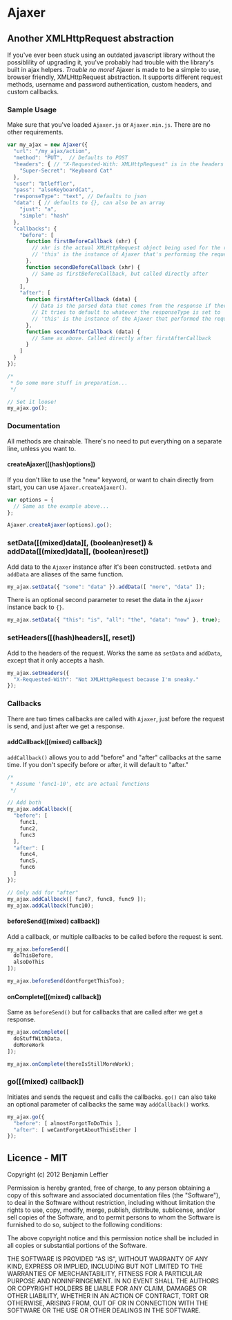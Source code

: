 # Ajaxer
## Another XMLHttpRequest abstraction

If you've ever been stuck using an outdated javascript library without the possiblility of upgrading it, you've probably had trouble with the library's built in ajax helpers. _Trouble no more!_ Ajaxer is made to be a simple to use, browser friendly, XMLHttpRequest abstraction. It supports different request methods, username and password authentication, custom headers, and custom callbacks.

### Sample Usage
Make sure that you've loaded `Ajaxer.js` or `Ajaxer.min.js`. There are no other requirements.

```js
var my_ajax = new Ajaxer({
  "url": "/my_ajax/action",
  "method": "PUT",  // Defaults to POST
  "headers": { // "X-Requested-With: XMLHttpRequest" is in the headers by default
    "Super-Secret": "Keyboard Cat"
  },
  "user": "btleffler",
  "pass": "alsoKeyboardCat",
  "responseType": "text", // Defaults to json
  "data": { // defaults to {}, can also be an array
    "just": "a",
    "simple": "hash"
  },
  "callbacks": {
    "before": [
      function firstBeforeCallback (xhr) {
        // xhr is the actual XMLHttpRequest object being used for the request
        // 'this' is the instance of Ajaxer that's performing the request
      },
      function secondBeforeCallback (xhr) {
        // Same as firstBeforeCallback, but called directly after
      }
    ],
    "after": [
      function firstAfterCallback (data) {
        // Data is the parsed data that comes from the response if there is any
        // It tries to default to whatever the responseType is set to
        // 'this' is the instance of the Ajaxer that performed the request
      },
      function secondAfterCallback (data) {
        // Same as above. Called directly after firstAfterCallback
      }
    ]
  }
});

/*
 * Do some more stuff in preparation...
 */

// Set it loose!
my_ajax.go();
```

### Documentation
All methods are chainable. There's no need to put everything on a separate line, unless you want to.

#### createAjaxer([(hash)options])
If you don't like to use the "new" keyword, or want to chain directly from start, you can use `Ajaxer.createAjaxer()`.

```js
var options = {
  // Same as the example above...
};

Ajaxer.createAjaxer(options).go();
```

### setData([(mixed)data][, (boolean)reset]) & addData([(mixed)data][, (boolean)reset])
Add data to the `Ajaxer` instance after it's been constructed. `setData` and `addData` are aliases of the same function.

```js
my_ajax.setData({ "some": "data" }).addData([ "more", "data" ]);
```

There is an optional second parameter to reset the data in the `Ajaxer` instance back to `{}`.

```js
my_ajax.setData({ "this": "is", "all": "the", "data": "now" }, true);
```

### setHeaders([(hash)headers][, reset])
Add to the headers of the request. Works the same as `setData` and `addData`, except that it only accepts a hash.

```js
my_ajax.setHeaders({
  "X-Requested-With": "Not XMLHttpRequest because I'm sneaky."
});
```

### Callbacks
There are two times callbacks are called with `Ajaxer`, just before the request is send, and just after we get a response.

#### addCallback([(mixed) callback])
`addCallback()` allows you to add "before" and "after" callbacks at the same time. If you don't specify before or after, it will default to "after."

```js
/*
 * Assume 'func1-10', etc are actual functions
 */

// Add both
my_ajax.addCallback({
  "before": [
    func1,
    func2,
    func3
  ],
  "after": [
    func4,
    func5,
    func6
  ]
});

// Only add for "after"
my_ajax.addCallback([ func7, func8, func9 ]);
my_ajax.addCallback(func10);
```

#### beforeSend([(mixed) callback])
Add a callback, or multiple callbacks to be called before the request is sent.

```js
my_ajax.beforeSend([
  doThisBefore,
  alsoDoThis
]);

my_ajax.beforeSend(dontForgetThisToo);
```

#### onComplete([(mixed) callback])
Same as `beforeSend()` but for callbacks that are called after we get a response.

```js
my_ajax.onComplete([
  doStuffWithData,
  doMoreWork
]);

my_ajax.onComplete(thereIsStillMoreWork);
```

### go([(mixed) callback])
Initiates and sends the request and calls the callbacks. `go()` can also take an optional parameter of callbacks the same way `addCallback()` works.

```js
my_ajax.go({
  "before": [ almostForgotToDoThis ],
  "after": [ weCantForgetAboutThisEither ]
});
```

## Licence - MIT
Copyright (c) 2012 Benjamin Leffler

Permission is hereby granted, free of charge, to any person obtaining a copy of this software and associated documentation files (the "Software"), to deal in the Software without restriction, including without limitation the rights to use, copy, modify, merge, publish, distribute, sublicense, and/or sell copies of the Software, and to permit persons to whom the Software is furnished to do so, subject to the following conditions:

The above copyright notice and this permission notice shall be included in all copies or substantial portions of the Software.

THE SOFTWARE IS PROVIDED "AS IS", WITHOUT WARRANTY OF ANY KIND, EXPRESS OR IMPLIED, INCLUDING BUT NOT LIMITED TO THE WARRANTIES OF MERCHANTABILITY, FITNESS FOR A PARTICULAR PURPOSE AND NONINFRINGEMENT. IN NO EVENT SHALL THE AUTHORS OR COPYRIGHT HOLDERS BE LIABLE FOR ANY CLAIM, DAMAGES OR OTHER LIABILITY, WHETHER IN AN ACTION OF CONTRACT, TORT OR OTHERWISE, ARISING FROM, OUT OF OR IN CONNECTION WITH THE SOFTWARE OR THE USE OR OTHER DEALINGS IN THE SOFTWARE.
